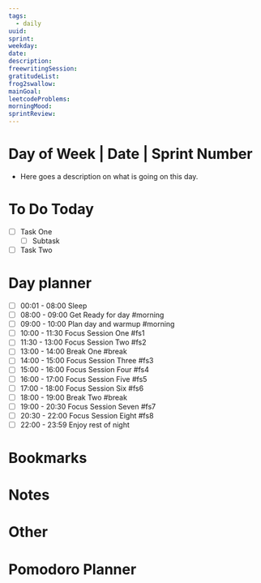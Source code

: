 ```yaml
---
tags:
  - daily
uuid:
sprint:
weekday:
date:
description:
freewritingSession:
gratitudeList:
frog2swallow:
mainGoal:
leetcodeProblems:
morningMood:
sprintReview:
---
```

# Day of Week | Date | Sprint Number

- Here goes a description on what is going on this day.

# To Do Today
- [ ] Task One
	- [ ] Subtask
- [ ] Task Two

# Day planner
- [ ] 00:01 - 08:00 Sleep
- [ ] 08:00 - 09:00 Get Ready for day #morning
- [ ] 09:00 - 10:00 Plan day and warmup #morning 
- [ ] 10:00 - 11:30 Focus Session One #fs1
- [ ] 11:30 - 13:00 Focus Session Two #fs2
- [ ] 13:00 - 14:00 Break One #break 
- [ ] 14:00 - 15:00 Focus Session Three #fs3
- [ ] 15:00 - 16:00 Focus Session Four #fs4
- [ ] 16:00 - 17:00 Focus Session Five #fs5
- [ ] 17:00 - 18:00 Focus Session Six #fs6
- [ ] 18:00 - 19:00 Break Two #break 
- [ ] 19:00 - 20:30 Focus Session Seven #fs7
- [ ] 20:30 - 22:00 Focus Session Eight #fs8
- [ ] 22:00 - 23:59 Enjoy rest of night

# Bookmarks

# Notes

# Other

# Pomodoro Planner
